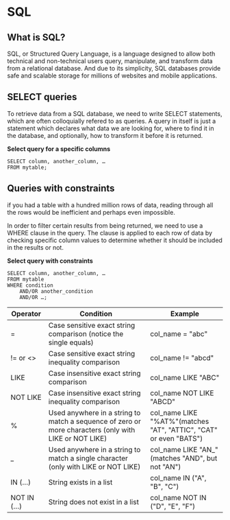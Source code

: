 # SQL
## What is SQL?
SQL, or Structured Query Language, is a language designed to allow both technical and non-technical users query, manipulate, and transform data from a relational database. And due to its simplicity, SQL databases provide safe and scalable storage for millions of websites and mobile applications.

## SELECT queries
To retrieve data from a SQL database, we need to write SELECT statements, which are often colloquially refered to as queries. A query in itself is just a statement which declares what data we are looking for, where to find it in the database, and optionally, how to transform it before it is returned.

**Select query for a specific columns**
```
SELECT column, another_column, …
FROM mytable;
```

## Queries with constraints
if you had a table with a hundred million rows of data, reading through all the rows would be inefficient and perhaps even impossible.

In order to filter certain results from being returned, we need to use a WHERE clause in the query. The clause is applied to each row of data by checking specific column values to determine whether it should be included in the results or not.

**Select query with constraints**
```
SELECT column, another_column, …
FROM mytable
WHERE condition
    AND/OR another_condition
    AND/OR …;
```

|Operator	|Condition	|Example|
|--|--|--|
|=	|Case sensitive exact string comparison (notice the single equals)	|col_name = "abc"|
|!= or <>	|Case sensitive exact string inequality comparison	|col_name != "abcd"|
|LIKE	|Case insensitive exact string comparison	|col_name LIKE "ABC"|
|NOT LIKE	|Case insensitive exact string inequality comparison	|col_name NOT LIKE "ABCD"|
|%	|Used anywhere in a string to match a sequence of zero or more characters (only with LIKE or NOT LIKE)	|col_name LIKE "%AT%"(matches "AT", "ATTIC", "CAT" or even "BATS")|
|_	|Used anywhere in a string to match a single character (only with LIKE or NOT LIKE)	|col_name LIKE "AN_"(matches "AND", but not "AN")|
|IN (…)	|String exists in a list	|col_name IN ("A", "B", "C")|
|NOT IN (…)	|String does not exist in a list	|col_name NOT IN ("D", "E", "F")|